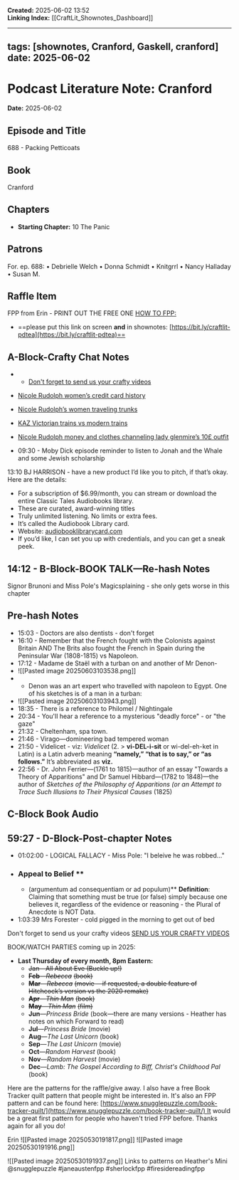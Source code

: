 
**Created:** 2025-06-02 13:52  
**Linking Index:** [[CraftLit_Shownotes_Dashboard]]

---
tags: [shownotes, Cranford, Gaskell, cranford]
date: 2025-06-02
---

# Podcast Literature Note: Cranford

**Date:** 2025-06-02

## Episode and Title
688 - Packing Petticoats

## Book
Cranford

## Chapters
- **Starting Chapter:** 10 The Panic
## Patrons
For. ep. 688: 
• Debrielle Welch 
• Donna Schmidt 
• Knitgrrl 
• Nancy Halladay 
• Susan M.

## Raffle Item
FPP from Erin - PRINT OUT THE FREE ONE
[HOW TO FPP:](https://static1.squarespace.com/static/5c0958af1aef1d7be40b8fd4/t/659c41cc10466e5f57b3a44a/1704739276477/How+to+Foundation+Paper+Piece.pdf)

- ==please put this link on screen **and** in shownotes: [https://bit.ly/craftlit-pdtea](https://bit.ly/craftlit-pdtea)==

## A-Block-Crafty Chat Notes
- - [Don't forget to send us your crafty videos](https://bit.ly/craftlit-be-crafty)

- [Nicole Rudolph women’s credit card history](https://youtube.com/watch?v=FWUaS5a50DI&si=LQ81qWxIaZkyWNca) 
- [Nicole Rudolph’s women traveling trunks](https://www.youtube.com/watch?v=GEu_pX8FNpI&t=1470s)
- [KAZ Victorian trains vs modern trains](https://www.youtube.com/watch?v=gcmrqIdJw3o)
- [Nicole Rudolph money and clothes channeling lady glenmire’s 10£ outfit](https://youtube.com/watch?v=jRBAqA8YXcY&si=Wa_SHcpoXJDcCRgl)
- 09:30 - Moby Dick episode reminder to listen to Jonah and the Whale and some Jewish scholarship

13:10 BJ HARRISON - have a new product I’d like you to pitch, if that’s okay. Here are the details: 

- For a subscription of $6.99/month, you can stream or download the entire Classic Tales Audiobooks library. 
- These are curated, award-winning titles
- Truly unlimited listening. No limits or extra fees.
- It’s called the Audiobook Library card. 
- Website: [audiobooklibrarycard.com](http://audiobooklibrarycard.com/)
- If you’d like, I can set you up with credentials, and you can get a sneak peek.

## 14:12 - B-Block-BOOK TALK—Re-hash Notes
Signor Brunoni and Miss Pole's Magicsplaining - she only gets worse in this chapter

## Pre-hash Notes
- 15:03 - Doctors are also dentists - don't forget
- 16:10 - Remember that the French fought with the Colonists against Britain AND The Brits also fought the French in Spain during the Peninsular War (1808-1815) vs Napoleon.
- 17:12 - Madame de Staël with a turban on and another of Mr Denon- 
- ![[Pasted image 20250603103538.png]]
- - Denon was an art expert who travelled with napoleon to Egypt. One of his sketches is of a man in a turban:
- ![[Pasted image 20250603103943.png]]
- 18:35 - There is a reference to Philomel / Nightingale 
- 20:34 - You'll hear a reference to a mysterious "deadly force" -  or "the gaze" 
- 21:32 - Cheltenham,  spa town.
- 21:46 - Virago—domineering bad tempered woman
- 21:50 - Videlicet - viz: _Videlicet_ (2. > **vi-DEL-i-sit** or wi-del-eh-ket in Latin) is a Latin adverb meaning **“namely,” “that is to say,” or “as follows.”**  It’s abbreviated as **viz.** 
- 22:56 - Dr. John Ferrier—(1761 to 1815)—author of an essay "Towards a Theory of Apparitions"  and Dr Samuel Hibbard—(1782 to 1848)—the author of *Sketches of the Philosophy of Apparitions (or an Attempt to Trace Such Illusions to Their Physical Causes* (1825) 


## C-Block Book Audio

## 59:27 - D-Block-Post-chapter Notes
- 01:02:00 - LOGICAL FALLACY - Miss Pole: "I beleive he was robbed..." 
- ### **Appeal to Belief**  **
	- (argumentum ad consequentiam or ad populum)**  **Definition**: Claiming that something must be true (or false) simply because one believes it, regardless of the evidence or reasoning - the Plural of Anecdote is NOT Data.
- 1:03:39 Mrs Forester - cold pigged in the morning to get out of bed



Don't forget to send us your crafty videos  [SEND US YOUR CRAFTY VIDEOS](https://bit.ly/craftlit-be-crafty) 

BOOK/WATCH PARTIES coming up in 2025:
- **Last Thursday of every month, 8pm Eastern:**
	- ~~Jan—All About Eve (Buckle up!)~~
    - **~~Feb~~**~~—~~_~~Rebecca~~_ ~~(book)~~
    - **~~Mar~~**~~—~~_~~Rebecca~~_ ~~(movie —if requested, a double feature of Hitchcock’s version vs the 2020 remake)~~
    - **~~Apr~~**~~—~~_~~Thin Man~~_ ~~(book)~~
    - **~~May~~**~~—~~_~~Thin Man~~_ ~~(film)~~
    - **Jun**—_Princess Bride_ (book—there are many versions - Heather has notes on which Forward to read)
    - **Jul**—_Princess Bride_ (movie)
    - **Aug**—_The Last Unicorn_ (book)
    - **Sep**—_The Last Unicorn_ (movie)
    - **Oct**—_Random Harvest_ (book)
    - **Nov**—_Random Harvest_ (movie)
    - **Dec**—_Lamb: The Gospel According to Biff, Christ's Childhood Pal_ (book)



Here are the patterns for the raffle/give away. I also have a free Book Tracker quilt pattern that people might be interested in. It's also an FPP pattern and can be found here: [https://www.snugglepuzzle.com/book-tracker-quilt/](https://www.snugglepuzzle.com/book-tracker-quilt/) It would be a great first pattern for people who haven't tried FPP before.
Thanks again for all you do!

Erin
![[Pasted image 20250530191817.png]]
![[Pasted image 20250530191916.png]]
 
![[Pasted image 20250530191937.png]]
Links to patterns on Heather's Mini
@snugglepuzzle #janeaustenfpp #sherlockfpp #firesidereadingfpp

